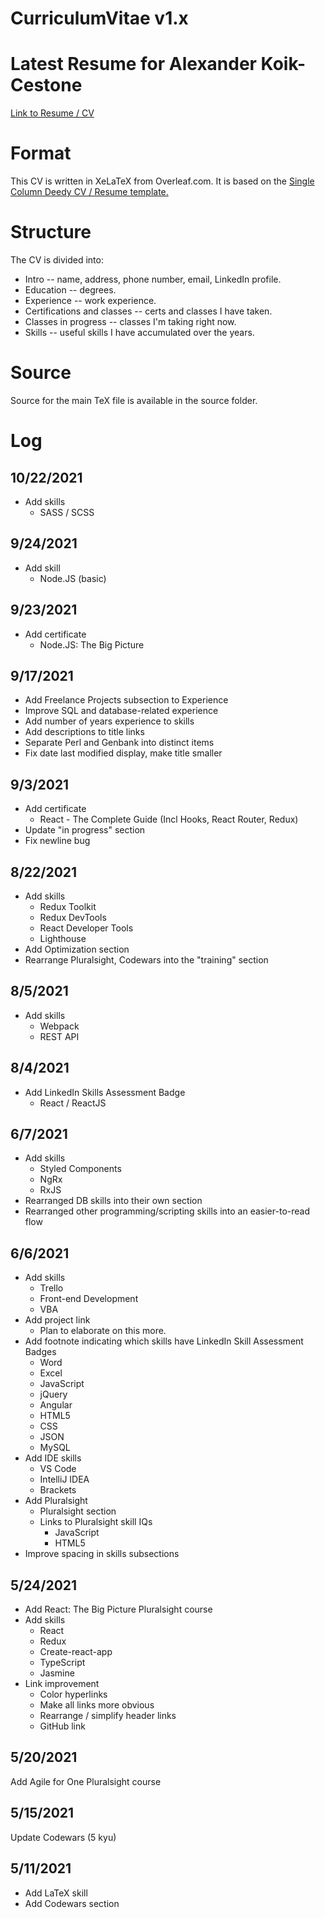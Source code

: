 # CurriculumVitae v1.x

# Latest Resume for Alexander Koik-Cestone

<a href="/CurriculumVitae/Alexander_Koik-Cestone_resume.pdf">Link to Resume / CV</a>

# Format

This CV is written in XeLaTeX from Overleaf.com. It is based on the <a href="https://www.overleaf.com/latex/templates/single-column-deedy-cv-slash-resume-template/zwyxmkbrfgtz">Single Column Deedy CV / Resume template.</a>

# Structure

The CV is divided into:

- Intro -- name, address, phone number, email, LinkedIn profile.
- Education -- degrees.
- Experience -- work experience.
- Certifications and classes -- certs and classes I have taken.
- Classes in progress -- classes I'm taking right now.
- Skills -- useful skills I have accumulated over the years.

# Source

Source for the main TeX file is available in the source folder.

# Log

## 10/22/2021
- Add skills
	- SASS / SCSS

## 9/24/2021
- Add skill
	- Node.JS (basic)

## 9/23/2021
- Add certificate
	- Node.JS: The Big Picture

## 9/17/2021
- Add Freelance Projects subsection to Experience
- Improve SQL and database-related experience
- Add number of years experience to skills
- Add descriptions to title links
- Separate Perl and Genbank into distinct items
- Fix date last modified display, make title smaller

## 9/3/2021

- Add certificate
  - React - The Complete Guide (Incl Hooks, React Router, Redux)
- Update "in progress" section
- Fix newline bug

## 8/22/2021

- Add skills
  - Redux Toolkit
  - Redux DevTools
  - React Developer Tools
  - Lighthouse
- Add Optimization section
- Rearrange Pluralsight, Codewars into the "training" section

## 8/5/2021

- Add skills
  - Webpack
  - REST API

## 8/4/2021

- Add LinkedIn Skills Assessment Badge
  - React / ReactJS

## 6/7/2021

- Add skills
  - Styled Components
  - NgRx
  - RxJS
- Rearranged DB skills into their own section
- Rearranged other programming/scripting skills into an easier-to-read flow

## 6/6/2021

- Add skills
  - Trello
  - Front-end Development
  - VBA
- Add project link
  - Plan to elaborate on this more.
- Add footnote indicating which skills have LinkedIn Skill Assessment Badges
  - Word
  - Excel
  - JavaScript
  - jQuery
  - Angular
  - HTML5
  - CSS
  - JSON
  - MySQL
- Add IDE skills
  - VS Code
  - IntelliJ IDEA
  - Brackets
- Add Pluralsight
  - Pluralsight section
  - Links to Pluralsight skill IQs
    - JavaScript
    - HTML5
- Improve spacing in skills subsections

## 5/24/2021

- Add React: The Big Picture Pluralsight course
- Add skills
  - React
  - Redux
  - Create-react-app
  - TypeScript
  - Jasmine
- Link improvement
  - Color hyperlinks
  - Make all links more obvious
  - Rearrange / simplify header links
  - GitHub link

## 5/20/2021

Add Agile for One Pluralsight course

## 5/15/2021

Update Codewars (5 kyu)

## 5/11/2021

- Add LaTeX skill
- Add Codewars section
